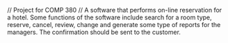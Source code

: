 // Project for COMP 380
// A software that performs on-line reservation for a hotel. Some functions of the software include search for a
room type, reserve, cancel, review, change and generate some type of reports for the managers. The
confirmation should be sent to the customer.
